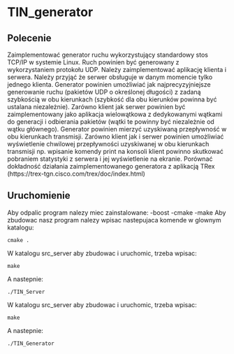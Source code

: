 # TIN_generator

<h2>Polecenie</h2>
Zaimplementować generator ruchu wykorzystujący standardowy stos TCP/IP w systemie Linux. Ruch powinien być generowany z wykorzystaniem protokołu UDP. Należy zaimplementować aplikację klienta i serwera. Należy przyjąć że serwer obsługuje w danym momencie tylko jednego klienta. Generator powinien umożliwiać jak najprecyzyjniejsze generowanie ruchu (pakietów UDP o określonej długości) z zadaną szybkością w obu kierunkach (szybkość dla obu kierunków powinna być ustalana niezależnie). Zarówno klient jak serwer powinien być zaimplementowany jako aplikacja wielowątkowa z dedykowanymi wątkami do generacji i odbierania pakietów (wątki te powinny być niezależnie od wątku głównego). Generator powinien mierzyć uzyskiwaną przepływność w obu kierunkach transmisji. Zarówno klient jak i serwer powinien umożliwiać wyświetlenie chwilowej przepływności uzyskiwanej w obu kierunkach transmisji np. wpisanie komendy print na konsoli klient powinno skutkować pobraniem statystyki z serwera i jej wyświetlenie na ekranie. Porównać dokładność działania zaimplementowanego generatora z aplikacją TRex (https://trex-tgn.cisco.com/trex/doc/index.html)

<h2>Uruchomienie</h2>
Aby odpalic program nalezy miec zainstalowane:
-boost
-cmake
-make
Aby zbudowac nasz program nalezy wpisac nastepujaca komende w glownym katalogu:

    cmake .

W katalogu src_server aby zbudowac i uruchomic, trzeba wpisac:

    make

A nastepnie:

    ./TIN_Server

W katalogu src_server aby zbudowac i uruchomic, trzeba wpisac:

    make

A nastepnie:

    ./TIN_Generator

